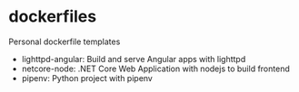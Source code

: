 # dockerfiles
Personal dockerfile templates

- lighttpd-angular: Build and serve Angular apps with lighttpd
- netcore-node: .NET Core Web Application with nodejs to build frontend
- pipenv: Python project with pipenv
